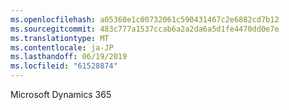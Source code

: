 ```yaml
---
ms.openlocfilehash: a05360e1c00732061c590431467c2e6882cd7b12
ms.sourcegitcommit: 483c777a1537ccab6a2a2da6a5d1fe4470dd0e7e
ms.translationtype: MT
ms.contentlocale: ja-JP
ms.lasthandoff: 06/19/2019
ms.locfileid: "61528874"
---
```

Microsoft Dynamics 365